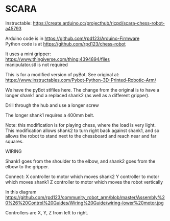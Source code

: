 # SCARA  
  
Instructable: https://create.arduino.cc/projecthub/ricpd/scara-chess-robot-a45793  
    
Arduino code is in https://github.com/rpd123/Arduino-Firmware    
Python code is at https://github.com/rpd123/chess-robot  
  
It uses a mini gripper:  
https://www.thingiverse.com/thing:4394894/files  
manipulator.stl is not required
   
This is for a modified version of pyBot. See original at:  
https://www.instructables.com/Pybot-Python-3D-Printed-Robotic-Arm/ 
  
We have the pyBot stlfiles here. The change from the original is to have a longer shank1 and a replaced shank2 (as well as a different gripper).  
      
Drill through the hub and use a longer screw  
    
The longer shank1 requires a 400mm belt.  
    
Note: this modification is for playing chess, where the load is very light.  
This modification allows shank2 to turn right back against shank1, and so allows the robot to stand next to the chessboard and reach near and far squares.

WIRING

Shank1 goes from the shoulder to the elbow, and shank2 goes from the elbow to the gripper.

Connect:
X controller to motor which moves shank2
Y controller to motor which moves shank1
Z controller to motor which moves the robot vertically

In this diagram
https://github.com/rpd123/community_robot_arm/blob/master/Assembly%20%26%20Control%20Guides/Wiring%20Guide/wiring-lower%20motor.jpg

Controllers are X, Y, Z from left to right.  
